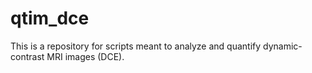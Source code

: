 # qtim_dce
This is a repository for scripts meant to analyze and quantify dynamic-contrast MRI images (DCE).
